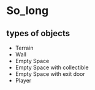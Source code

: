 # So_long

## types of objects

- Terrain
 - Wall
 - Empty Space
 - Empty Space with collectible
 - Empty Space with exit door
- Player

